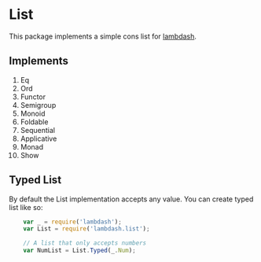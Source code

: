 # List

This package implements a simple cons list for [lambdash](https://github.com/mwardle/lambdash.git).

## Implements

1. Eq
2. Ord
3. Functor
4. Semigroup
5. Monoid
6. Foldable
7. Sequential
8. Applicative
9. Monad
10. Show

## Typed List

By default the List implementation accepts any value.
You can create typed list like so:

```javascript
    var _ = require('lambdash');
    var List = require('lambdash.list');

    // A list that only accepts numbers
    var NumList = List.Typed(_.Num);
```
